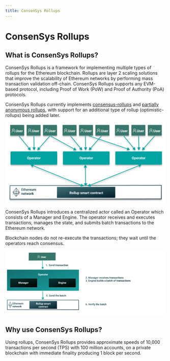 ```yaml
---
title: ConsenSys Rollups
---
```


# ConsenSys Rollups

## What is ConsenSys Rollups?

ConsenSys Rollups is a framework for implementing multiple types of rollups for the Ethereum
blockchain. Rollups are layer 2 scaling solutions that improve the scalability of Ethereum
networks by performing mass transaction validation off-chain. ConsenSys Rollups supports any EVM-based protocol,
including Proof of Work (PoW) and Proof of Authority (PoA) protocols.

ConsenSys Rollups currently implements [consensus-rollups](Concepts/Consensus.md) and
[partially anonymous rollups](Concepts/Partially-Anonymous-Rollups.md), with support for an additional type of
rollup (optimistic-rollups) being added later.

![Architecture](Images/Sumo-rollup-overview.png)

ConsenSys Rollups introduces a centralized actor called an Operator which consists of a Manager and Engine.
The operator receives and executes transactions, manages the state, and submits batch transactions
to the Ethereum network.

Blockchain nodes do not re-execute the transactions; they wait until the operators reach consensus.

![Sumo workflow](Images/Operator_Flow.png)

## Why use ConsenSys Rollups?

Using rollups, ConsenSys Rollups provides approximate speeds of 10,000 transactions per second (TPS)
with 100 million accounts, on a private blockchain with immediate finality producing 1 block per
second.
